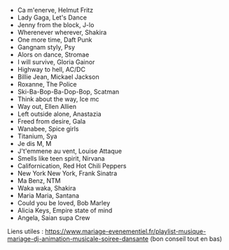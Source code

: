 - Ca m'enerve, Helmut Fritz
- Lady Gaga, Let's Dance
- Jenny from the block, J-lo
- Wherenever wherever, Shakira
- One more time, Daft Punk
- Gangnam styly, Psy
- Alors on dance, Stromae
- I will survive, Gloria Gainor
- Highway  to hell, AC/DC
- Billie Jean, Mickael Jackson
- Roxanne, The Police
- Ski-Ba-Bop-Ba-Dop-Bop, Scatman
- Think about the way, Ice mc
- Way out, Ellen Allien
- Left outside alone, Anastazia
- Freed from desire, Gala
- Wanabee, Spice girls
- Titanium, Sya
- Je dis M, M
- J't'emmene au vent, Louise Attaque
- Smells like teen spirit, Nirvana
- Californication, Red Hot Chili Peppers
- New York New York, Frank Sinatra
- Ma Benz, NTM
- Waka waka, Shakira
- Maria Maria, Santana
- Could you be loved, Bob Marley
- Alicia Keys, Empire state of mind
- Angela, Saian supa Crew



Liens utiles :
https://www.mariage-evenementiel.fr/playlist-musique-mariage-dj-animation-musicale-soiree-dansante (bon conseil tout en bas)
